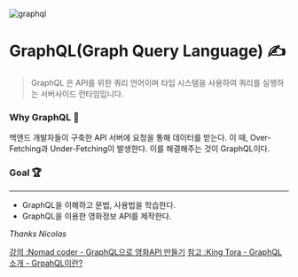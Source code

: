 
![graphql](https://github.com/gaenglovesdev/movie-api-with-graphql/assets/img/graphql.png)
# GraphQL(Graph Query Language) ✍️

> GraphQL 은 API를 위한 쿼리 언어이며 타입 시스템을 사용하여 쿼리를 실행하는 서버사이드 런타임입니다. 

### Why GraphQL 🧐
백엔드 개발자들이 구축한 API 서버에 요청을 통해 데이터를 받는다.
이 때, Over-Fetching과 Under-Fetching이 발생한다.
이를 해결해주는 것이 GraphQL이다.


### Goal 🏆
---

- GraphQL을 이해하고 문법, 사용법을 학습한다.
- GraphQL을 이용한 영화정보 API를 제작한다.


*Thanks Nicolas*

[강의 :Nomad coder - GraphQL으로 영화API 만들기](https://academy.nomadcoders.co/courses/enrolled/357405)
[참고 :King Tora - GraphQL 소개 - GrpahQL이란?](https://tora-it-kingdom.tistory.com/23)


